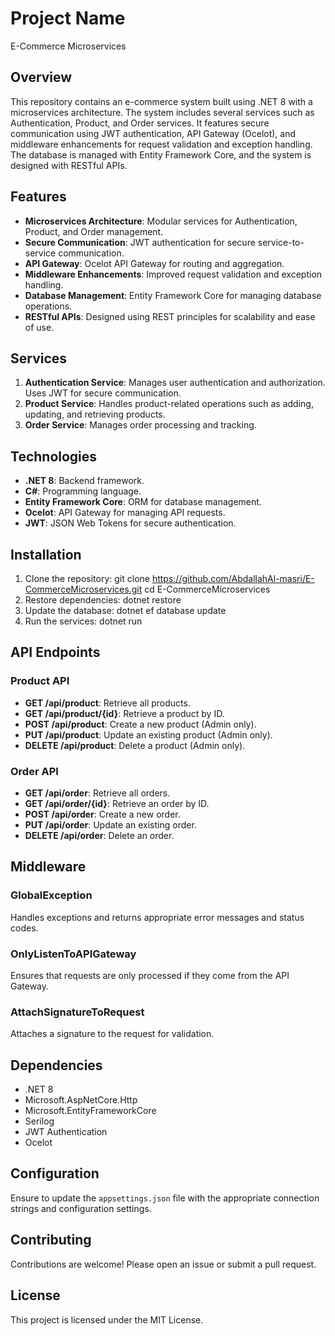# Project Name
E-Commerce Microservices

## Overview
This repository contains an e-commerce system built using .NET 8 with a microservices architecture. The system includes several services such as Authentication, Product, and Order services. It features secure communication using JWT authentication, API Gateway (Ocelot), and middleware enhancements for request validation and exception handling. The database is managed with Entity Framework Core, and the system is designed with RESTful APIs.

## Features
- **Microservices Architecture**: Modular services for Authentication, Product, and Order management.
- **Secure Communication**: JWT authentication for secure service-to-service communication.
- **API Gateway**: Ocelot API Gateway for routing and aggregation.
- **Middleware Enhancements**: Improved request validation and exception handling.
- **Database Management**: Entity Framework Core for managing database operations.
- **RESTful APIs**: Designed using REST principles for scalability and ease of use.

## Services
1. **Authentication Service**:
    Manages user authentication and authorization.
    Uses JWT for secure communication.
2. **Product Service**:
    Handles product-related operations such as adding, updating, and retrieving products.
3. **Order Service**:
    Manages order processing and tracking.

## Technologies
- **.NET 8**: Backend framework.
- **C#**: Programming language.
- **Entity Framework Core**: ORM for database management.
- **Ocelot**: API Gateway for managing API requests.
- **JWT**: JSON Web Tokens for secure authentication.
    
## Installation
1. Clone the repository:
        git clone https://github.com/AbdallahAl-masri/E-CommerceMicroservices.git
        cd E-CommerceMicroservices
2. Restore dependencies:
       dotnet restore
3. Update the database:
       dotnet ef database update
4. Run the services:
        dotnet run

## API Endpoints
### Product API
- **GET /api/product**: Retrieve all products.
- **GET /api/product/{id}**: Retrieve a product by ID.
- **POST /api/product**: Create a new product (Admin only).
- **PUT /api/product**: Update an existing product (Admin only).
- **DELETE /api/product**: Delete a product (Admin only).

### Order API
- **GET /api/order**: Retrieve all orders.
- **GET /api/order/{id}**: Retrieve an order by ID.
- **POST /api/order**: Create a new order.
- **PUT /api/order**: Update an existing order.
- **DELETE /api/order**: Delete an order.

## Middleware
### GlobalException
Handles exceptions and returns appropriate error messages and status codes.

### OnlyListenToAPIGateway
Ensures that requests are only processed if they come from the API Gateway.

### AttachSignatureToRequest
Attaches a signature to the request for validation.

## Dependencies
- .NET 8
- Microsoft.AspNetCore.Http
- Microsoft.EntityFrameworkCore
- Serilog
- JWT Authentication
- Ocelot

## Configuration
Ensure to update the `appsettings.json` file with the appropriate connection strings and configuration settings.

## Contributing
Contributions are welcome! Please open an issue or submit a pull request.

## License
This project is licensed under the MIT License.

    
